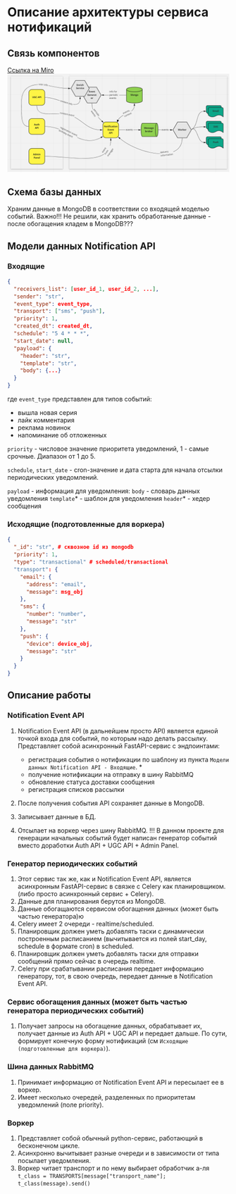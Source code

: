 # Описание архитектуры сервиса нотификаций

## Связь компонентов
[Ссылка на Miro](https://miro.com/welcomeonboard/VGJIcHM5MXZIdVFQM1JscFBVNTRpWXJiSFIxMEFrZGpKRDRjU05Wck5XZXZ5RkllQUhHZEhJd2pORGF3NmFaQ3wzNDU4NzY0NTI5MDgxMzEwMDYx?share_link_id=551609151149)
![](components.png)

## Схема базы данных
Храним данные в MongoDB в соответствии со входящей моделью событий. 
Важно!!! Не решили, как хранить обработанные данные - после обогащения кладем в MongoDB???

## Модели данных Notification API
### Входящие
```json
{
  "receivers_list": [user_id_1, user_id_2, ...],
  "sender": "str",
  "event_type": event_type,
  "transport": ["sms", "push"],
  "priority": 1,
  "created_dt": created_dt,
  "schedule": "5 4 * * *",
  "start_date": null,
  "payload": {
    "header": "str",
    "template": "str",
    "body": {...}
  }
}
```
где `event_type` представлен для типов событий:
- вышла новая серия
- лайк комментария
- реклама новинок
- напоминание об отложенных

`priority` - числовое значение приоритета уведомлений, 1 - самые срочные. Диапазон от 1 до 5.

`schedule`, `start_date` - cron-значение и дата старта для начала отсылки периодических уведомлений.

`payload` - информация для уведомления:
    `body` - словарь данных уведомления
    `template`* - шаблон для уведомления
    `header`* - хедер сообщения

### Исходящие (подготовленные для воркера)
```json
{
  "_id": "str", # сквозное id из mongodb
  "priority": 1,
  "type": "transactional" # scheduled/transactional
  "transport": {
    "email": {
      "address": "email",
      "message": msg_obj
    },
    "sms": {
      "number": "number",
      "message": "str"
    },
    "push": {
      "device": device_obj,
      "message": "str"
    }
  }
}
```

## Описание работы
### Notification Event API
1) Notification Event API (в дальнейшем просто API) является единой точкой входа для событий, по которым надо делать рассылку. 
Представляет собой асинхронный FastAPI-сервис с эндпоинтами:
   - регистрация события о нотификации по шаблону из пункта `Модели данных Notification API - Входящие`. *
   - получение нотификации на отправку в шину RabbitMQ
   - обновление статуса доставки сообщения
   - регистрация списков рассылки

2) После получения события API сохраняет данные в MongoDB.
3) Записывает данные в БД.
4) Отсылает на воркер через шину RabbitMQ.
!!! В данном проекте для генерации начальных событий будет написан генератор событий вместо доработки Auth API + UGC API + Admin Panel.

### Генератор периодических событий
1) Этот сервис так же, как и Notification Event API, является асинхронным FastAPI-сервис в связке с Celery как планировщиком.
(либо просто асинхронный сервис + Celery).
2) Данные для планирования берутся из MongoDB.
3) Данные обогащаются сервисом обогащения данных (может быть частью генератора)ю
4) Celery имеет 2 очереди - realtime/scheduled.
5) Планировщик должен уметь добавлять таски с динамически построенным расписанием 
(вычитывается из полей start_day, schedule в формате cron) в scheduled.
6) Планировщик должен уметь добавлять таски для отправки сообщений прямо сейчас в очередь realtime.
7) Celery при срабатывании расписания передает информацию генератору,
тот, в свою очередь, передает данные в Notification Event API.

### Сервис обогащения данных (может быть частью генератора периодических событий)
1) Получает запросы на обогащение данных, обрабатывает их, получает данные из Auth API + UGC API и передает дальше.
По сути, формирует конечную форму нотификаций (см `Исходящие (подготовленные для воркера)`).

### Шина данных RabbitMQ
1) Принимает информацию от Notification Event API и пересылает ее в воркер.
2) Имеет несколько очередей, разделенных по приоритетам уведомлений (поле priority).

### Воркер
1) Представляет собой обычный python-сервис, работающий в бесконечном цикле.
2) Асинхронно вычитывает разные очереди и в зависимости от типа посылает уведомления.
3) Воркер читает транспорт и по нему выбирает обработчик а-ля 
```t_class = TRANSPORTS[message["transport_name"]; t_class(message).send()```
